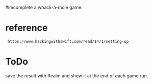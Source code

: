 #imcomplete
 a whack-a-mole game.

# reference

```
 https://www.hackingwithswift.com/read/14/1/setting-up
```

# ToDo
 save the result with Realm and show it at the end of each game run.
